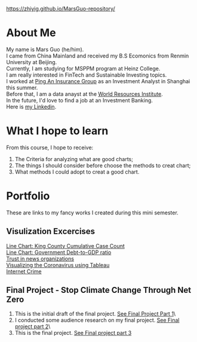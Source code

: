 

https://zhiyig.github.io/MarsGuo-repository/

# About Me
My name is Mars Guo (he/him).\
I came from China Mainland and received my B.S Ecomonics from Renmin University at Beijing.\
Currently, I am studying for MSPPM program at Heinz College.\
I am really interested in FinTech and Sustainable Investing topics.\
I worked at [Ping An Insurance Group](https://group.pingan.com) as an Investment Analyst in Shanghai this summer.\
Before that, I am a data anayst at the [World Resources Institute](https://www.wri.org).\
In the future, I'd love to find a job at an Investment Banking.\
Here is [my Linkedin](https://www.linkedin.com/in/zhiyi-guo98/).


# What I hope to learn
From this course, I hope to receive:
1. The Criteria for analyzing what are good charts;
2. The things I should consider before choose the methods to creat chart;
3. What methods I could adopt to creat a good chart.


# Portfolio
These are links to my fancy works I created during this mini semester.
## Visulization Excercises
[Line Chart: King County Cumulative Case Count](/KingCounty.md)\
[Line Chart: Government Debt-to-GDP ratio](/GovernmentDebt.md)\
[Trust in news organizations](/news.md)\
[Visualizing the Coronavirus using Tableau](/covid.md)\
[Internet Crime](/Internet_Crime.md)

## Final Project - Stop Climate Change Through Net Zero
1. This is the initial draft of the final project.
[See Final Project Part 1](/Final_Project_Part1.md)\
2. I conducted some audience research on my final project.
[See Final project part 2](/final_project_part2.md)\
3. This is the final project.
[See Final project part 3](/Final_Project_Part3.md)
